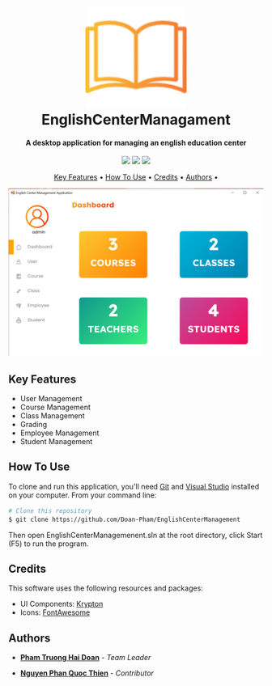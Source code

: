 
<h1 align="center">
  <br>
  <img src="assets/logo_book.png" alt="App logo" width="200">
  <br>
  EnglishCenterManagament
  <br>
</h1>

<h4 align="center">A desktop application for managing an english education center</h4>

<p align="center">
    <img src ="https://img.shields.io/github/contributors/Doan-Pham/EnglishCenterManagement">
    <img src ="https://img.shields.io/github/last-commit/Doan-Pham/EnglishCenterManagement">
    <img src="https://img.shields.io/github/repo-size/Doan-Pham/EnglishCenterManagement">
</p>

<p align="center">
  <a href="#key-features">Key Features</a> •
  <a href="#how-to-use">How To Use</a> •
  <a href="#credits">Credits</a> •
  <a href="#authors">Authors</a> •
</p>

![screenshot](assets/UI_main.PNG)

## Key Features

* User Management
* Course Management
* Class Management
* Grading
* Employee Management
* Student Management

## How To Use

To clone and run this application, you'll need [Git](https://git-scm.com) and [Visual Studio](https://visualstudio.microsoft.com/downloads/) installed on your computer. From your command line:

```bash
# Clone this repository
$ git clone https://github.com/Doan-Pham/EnglishCenterManagement
```
Then open EnglishCenterManagemenent.sln at the root directory, click Start (F5) to run the program.

## Credits

This software uses the following resources and packages:

- UI Components: [Krypton](https://github.com/ComponentFactory/Krypton)
- Icons: [FontAwesome](https://fontawesome.com/icons)

## Authors

  - [**Pham Truong Hai Doan**](https://github.com/Doan-Pham) - *Team Leader*

  - [**Nguyen Phan Quoc Thien**](https://github.com/npq-thien) - *Contributor*
